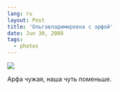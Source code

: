```yaml
---
lang: ru
layout: Post
title: 'Ольгавладимировна с арфой'
date: Jun 30, 2008
tags:
  - photos
---
```


![](http://wow.sapegin.me/0g412m1X2z40/sapegin-artem-20d-2008-06-28-532-3233.jpg)

Арфа чужая, наша чуть поменьше.
